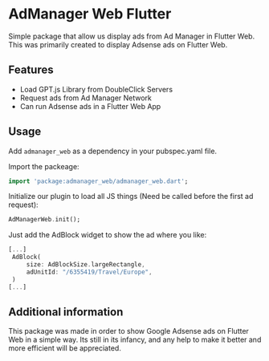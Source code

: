 # AdManager Web Flutter

Simple package that allow us display ads from Ad Manager in Flutter Web. This was primarily created to display Adsense ads on Flutter Web.

## Features

- Load GPT.js Library from DoubleClick Servers
- Request ads from Ad Manager Network
- Can run Adsense ads in a Flutter Web App

## Usage

Add `admanager_web` as a dependency in your pubspec.yaml file.

Import the packeage:

```dart
import 'package:admanager_web/admanager_web.dart';
```

Initialize our plugin to load all JS things (Need be called before the first ad request):

```dart
AdManagerWeb.init();
```

Just add the AdBlock widget to show the ad where you like:

```dart
[...]
 AdBlock(
     size: AdBlockSize.largeRectangle,
     adUnitId: "/6355419/Travel/Europe", 
 )
[...]
```

## Additional information

This package was made in order to show Google Adsense ads on Flutter Web in a simple way. Its still in its infancy, and any help to make it better and more efficient will be appreciated.
